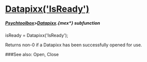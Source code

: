 # [Datapixx('IsReady')](Datapixx-IsReady) 
##### [Psychtoolbox](Psychtoolbox)>[Datapixx](Datapixx).{mex*} subfunction

isReady = Datapixx('IsReady');

Returns non-0 if a Datapixx has been successfully opened for use.  
  


###See also:
Open, Close
